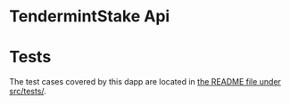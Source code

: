 # TendermintStake Api

# Tests
The test cases covered by this dapp are located in [the README file under src/tests/](src/tests/README.md).
